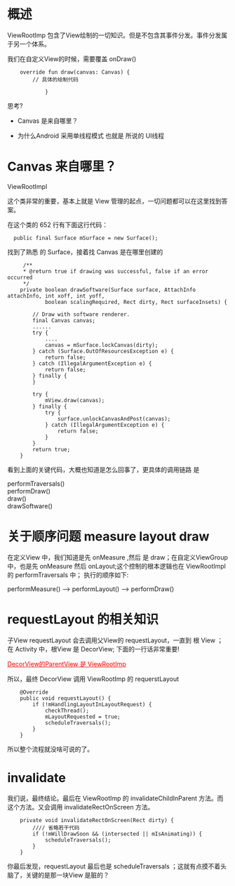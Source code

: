 
# 概述

ViewRootImp  包含了View绘制的一切知识。但是不包含其事件分发。事件分发属于另一个体系。




我们在自定义View的时候，需要覆盖 onDraw()

```
    override fun draw(canvas: Canvas) {
        // 具体的绘制代码
            
            }
```

思考?

-  Canvas 是来自哪里？

-  为什么Android 采用单线程模式 也就是 所说的 UI线程


# Canvas 来自哪里？

ViewRootImpl 


这个类非常的重要，基本上就是 View 管理的起点，一切问题都可以在这里找到答案。


在这个类的 652 行有下面这行代码：

```
  public final Surface mSurface = new Surface();
```
找到了熟悉 的 Surface，接着找 Canvas 是在哪里创建的

```
     /**
     * @return true if drawing was successful, false if an error occurred
     */
    private boolean drawSoftware(Surface surface, AttachInfo attachInfo, int xoff, int yoff,
            boolean scalingRequired, Rect dirty, Rect surfaceInsets) {

        // Draw with software renderer.
        final Canvas canvas;
        ......
        try {
            ....
            canvas = mSurface.lockCanvas(dirty);
        } catch (Surface.OutOfResourcesException e) {
            return false;
        } catch (IllegalArgumentException e) {
            return false;
        } finally {
        }

        try {
            mView.draw(canvas);
        } finally {
            try {
                surface.unlockCanvasAndPost(canvas);
            } catch (IllegalArgumentException e) {
                return false;
            }
        }
        return true;
    }
```
看到上面的关键代码，大概也知道是怎么回事了，更具体的调用链路 是

performTraversals() <br>
performDraw() <br>
draw() <br>
drawSoftware()


# 关于顺序问题 measure layout  draw 

在定义View 中，我们知道是先 onMeasure ,然后 是 draw；在自定义ViewGroup 中，也是先  onMeasure 然后 onLayout;这个控制的根本逻辑也在 ViewRootImpl  的 performTraversals 中；
执行的顺序如下:

performMeasure() --> performLayout() --> performDraw()


# requestLayout 的相关知识


子View requestLayout 会去调用父View的 requestLayout，一直到 根 View ； 在 Activity 中，根View 是 DecorView; 下面的一行话非常重要!

<p style = "color:red; text-decoration:underline"><bold>DecorView的ParentView 是 ViewRootImp</blold></p>

所以，最终 DecorView 调用 ViewRootImp 的 requerstLayout

```
    @Override
    public void requestLayout() {
        if (!mHandlingLayoutInLayoutRequest) {
            checkThread();
            mLayoutRequested = true;
            scheduleTraversals();
        }
    }
```

所以整个流程就没啥可说的了。


# invalidate

我们说，最终结论。最后在 ViewRootImp 的 invalidateChildInParent 方法。而这个方法。又会调用 invalidateRectOnScreen 方法。


```
    private void invalidateRectOnScreen(Rect dirty) {
        //// 省略若干代码
        if (!mWillDrawSoon && (intersected || mIsAnimating)) {
            scheduleTraversals();
        }
    }

```


你最后发现，requestLayout 最后也是 scheduleTraversals ；这就有点摸不着头脑了，关键的是那一块View 是脏的？




